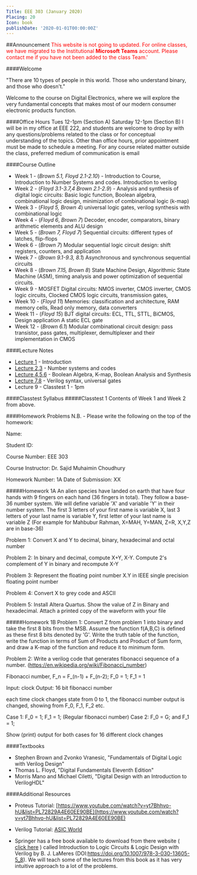 ```yaml
---
Title: EEE 303 (January 2020)
Placing: 20
Icon: book
publishDate: '2020-01-01T00:00:00Z'
---
```


##Announcement
<span style="color:red">This website is not going to updated. For online classes, we have migrated to the Institutional **Microsoft Teams** account. Please contact me if you have not been added to the class Team.</style>'

####Welcome

"There are 10 types of people in this world. Those who understand binary, and those who doesn't."

Welcome to the course on Digital Electronics, where we will explore the very fundamental concepts that makes most of our modern consumer electronic products function. 


####Office Hours
Tues 12-1pm (Section A)
Saturday 12-1pm (Section B) 
I will be in my office at EEE 222, and students are welcome to drop by with any questions/problems related to the class or for conceptual understanding of the topics. Other than office hours, prior appointment must be made to schedule a meeting. 
For any course related matter outside the class, preferred medium of communication is email


####Course Outline
* Week 1 - (_Brown 5.1, Floyd 2.1-2.10_) - Introduction to Course, Introduction to Number Systems and codes. Introduction to verilog
* Week 2 - (_Floyd 3.1-3.7,4 Brown 2.1-2.9_) - Analysis and synthesis of digital logic circuits: Basic logic function, Boolean algebra, combinational logic design, minimization of combinational logic (k-map) 
* Week 3 - (_Floyd 5, Brown 4_) universal logic gates, verilog synthesis with combinational logic
* Week 4 - (_Floyd 6_, _Brown 7_) Decoder, encoder, comparators, binary arithmetic elements and ALU design	
* Week 5 - (_Brown 7, Floyd 7_) Sequential circuits: different types of latches, flip-flops 	
* Week 6 - (_Brown 7_) Modular sequential logic circuit design: shift registers, counters, and application
* Week 7 - (_Brown 9.1-9.3, 8.1_)	Asynchronous and synchronous sequential circuits	
* Week 8 - (_Brown 7.15, Brown 8_) State Machine Design, Algorithmic State Machine (ASM), timing analysis and power optimization of sequential circuits.
* Week 9 - MOSFET Digital circuits: NMOS inverter, CMOS inverter, CMOS logic circuits, Clocked CMOS logic circuits, transmission gates, 	
* Week 10 - (_Floyd 11_) Memories: classification and architecture, RAM memory cells, Read only memory, data converters
* Week 11 - (_Floyd 15_) BJT digital circuits: ECL, TTL, STTL, BiCMOS, Design application A static ECL gate	
* Week 12 - (_Brown 6.1_) Modular combinational circuit design: pass transistor, pass gates, multiplexer, demultiplexer and their implementation in CMOS	

####Lecture Notes
* [Lecture 1](/courses/EEE_303_2020/Lecture_1.pdf) - Introduction 
* [Lecture 2,3](/courses/EEE_303_2020/Lecture_2-3.pdf) - Number systems and codes 
* [Lecture 4,5,6](/courses/EEE_303_2020/Lecture_4-6.pdf) - Boolean Algebra, K-map, Boolean Analysis and Synthesis
* [Lecture 7,8](/courses/EEE_303_2020/Lecture_7-8.pdf) - Verilog syntax, universal gates
* Lecture 9 - Classtest 1 - 1pm 

####Classtest Syllabus
#####Classtest 1
Contents of Week 1 and Week 2 from above.


####Homework Problems
N.B. - Please write the following on the top of the homework:

Name:

Student ID:

Course Number: EEE 303

Course Instructor: Dr. Sajid Muhaimin Choudhury

Homework Number: 1A  Date of Submission: XX


#####Homework 1A
An alien species have landed on earth that have four hands with 9 fingers on each hand (36 fingers in total). They follow a base-36 number system. We will define variable 'X' and variable 'Y' in their number system. The first 3 letters of your first name is variable X, last 3 letters of your last name is variable Y, first letter of your last name is variable Z (For example for Mahbubur Rahman, X=MAH, Y=MAN, Z=R, X,Y,Z are in base-36) 

Problem 1: Convert X and Y to decimal, binary, hexadecimal and octal number

Problem 2: In binary and decimal, compute X+Y, X-Y. Compute 2's complement of Y in binary and recompute X-Y

Problem 3: Represent the floating point number X.Y in IEEE single precision floating point number 

Problem 4: Convert X to grey code and ASCII

Problem 5: Install Altera Quartus. Show the value of Z in Binary and hexadecimal. Attach a printed copy of the waveform with your file 

#####Homework 1B 
Problem 1: Convert Z from problem 1 into binary and take the first 8 bits from the MSB. Assume the function f(A,B,C) is defined as these first 8 bits denoted by 'G'. Write the truth table of the function, write the function in terms of Sum of Products and Product of Sum form, and draw a K-map of the function and reduce it to minimum form.

Problem 2: Write a verilog code that generates fibonacci sequence of a number. (https://en.wikipedia.org/wiki/Fibonacci_number)

Fibonacci number, F_n = F_(n-1) + F_(n-2); F_0 = 1; F_1 = 1

Input: clock
Output: 16 bit fibonacci number

each time clock changes state from 0 to 1, the fibonacci number output is changed, showing from F_0, F_1, F_2 etc. 

Case 1: F_0 = 1; F_1 = 1; (Regular fibonacci number)
Case 2: F_0 = G; and F_1 = 1; 

Show (print) output for both cases for 16 different clock changes

####Textbooks
* Stephen Brown and Zvonko Vranesic, "Fundamentals of Digital Logic with Verilog Design"
* Thomas L. Floyd, "Digital Fundamentals Eleventh Edition"
* Morris Mano and Michael Ciletti, "Digital Design with an Introduction to VerilogHDL"


####Additional Resources
* Proteus Tutorial: [https://www.youtube.com/watch?v=yt7Bhhvo-hU&list=PL72829A4E60EE90BE](https://www.youtube.com/watch?v=yt7Bhhvo-hU&list=PL72829A4E60EE90BE)

* Verilog Tutorial: [ASIC World](http://www.asic-world.com/verilog/veritut.html)

* Springer has a free book available to download from there website ( [click here](https://www.thebiomics.com/notes/springer-free-e-books-list.html?fbclid=IwAR1cNh08WpCObvLxeQHtRMJUqGcPSMDmnTOTTF9aXANVzEVZN7M64GrgkxI) ) called Introduction to Logic Circuits & Logic Design with Verilog by B. J. LaMeres (DOI:https://doi.org/10.1007/978-3-030-13605-5_8). We will teach some of the lectures from this book as it has very intuitive approach to a lot of the problems.

